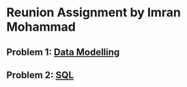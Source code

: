 # Reunion Assignment by Imran Mohammad

## Problem 1: [Data Modelling](https://github.com/Imranian/Reunion/blob/main/Data%20Modelling/Data%20modelling%20jupyter%20notebook/datamodelling.ipynb)

## Problem 2: [SQL](https://github.com/Imranian/Reunion/blob/main/SQL/1_sql.md)
